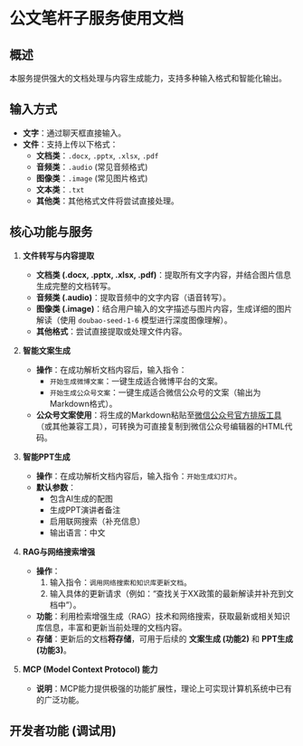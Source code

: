# 公文笔杆子服务使用文档

## 概述
本服务提供强大的文档处理与内容生成能力，支持多种输入格式和智能化输出。

## 输入方式
*   **文字**：通过聊天框直接输入。
*   **文件**：支持上传以下格式：
    *   **文档类**：`.docx`, `.pptx`, `.xlsx`, `.pdf`
    *   **音频类**：`.audio` (常见音频格式)
    *   **图像类**：`.image` (常见图片格式)
    *   **文本类**：`.txt`
    *   **其他类**：其他格式文件将尝试直接处理。

## 核心功能与服务

1.  **文件转写与内容提取**
    *   **文档类 (.docx, .pptx, .xlsx, .pdf)**：提取所有文字内容，并结合图片信息生成完整的文档转写。
    *   **音频类 (.audio)**：提取音频中的文字内容（语音转写）。
    *   **图像类 (.image)**：结合用户输入的文字描述与图片内容，生成详细的图片解读（使用 `doubao-seed-1-6` 模型进行深度图像理解）。
    *   **其他格式**：尝试直接提取或处理文件内容。

2.  **智能文案生成**
    *   **操作**：在成功解析文档内容后，输入指令：
        *   `开始生成微博文案`：一键生成适合微博平台的文案。
        *   `开始生成公众号文案`：一键生成适合微信公众号的文案（输出为Markdown格式）。
    *   **公众号文案使用**：将生成的Markdown粘贴至[微信公众号官方排版工具](https://md.phodal.com)（或其他兼容工具），可转换为可直接复制到微信公众号编辑器的HTML代码。

3.  **智能PPT生成**
    *   **操作**：在成功解析文档内容后，输入指令：`开始生成幻灯片`。
    *   **默认参数**：
        *   包含AI生成的配图
        *   生成PPT演讲者备注
        *   启用联网搜索（补充信息）
        *   输出语言：中文

4.  **RAG与网络搜索增强**
    *   **操作**：
        1.  输入指令：`调用网络搜索和知识库更新文档`。
        2.  输入具体的更新请求（例如：“查找关于XX政策的最新解读并补充到文档中”）。
    *   **功能**：利用检索增强生成（RAG）技术和网络搜索，获取最新或相关知识库信息，丰富和更新当前处理的文档内容。
    *   **存储**：更新后的文档**将存储**，可用于后续的 **文案生成 (功能2)** 和 **PPT生成 (功能3)**。

5.  **MCP (Model Context Protocol) 能力**
    *   **说明**：MCP能力提供极强的功能扩展性，理论上可实现计算机系统中已有的广泛功能。

## 开发者功能 (调试用)
